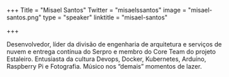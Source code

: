 +++
Title = "Misael Santos"
Twitter = "misaelssantos"
image = "misael-santos.png"
type = "speaker"
linktitle = "misael-santos"

+++

Desenvolvedor, líder da divisão de engenharia de arquitetura e serviços de nuvem e entrega contínua do Serpro e membro do Core Team do projeto Estaleiro. Entusiasta da cultura Devops, Docker, Kubernetes, Arduíno, Raspberry Pi e Fotografia. Músico nos “demais” momentos de lazer.
